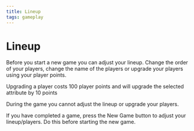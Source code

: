 ```yaml
---
title: Lineup
tags: gameplay
---
```


# Lineup

Before you start a new game you can adjust your lineup.  Change the order of your players, change the name of the players or upgrade your players using your player points.  

Upgrading a player costs 100 player points and will upgrade the selected attribute by 10 points

During the game you cannot adjust the lineup or upgrade your players.  

If you have completed a game, press the New Game button to adjust your lineup/players.  Do this before starting the new game.